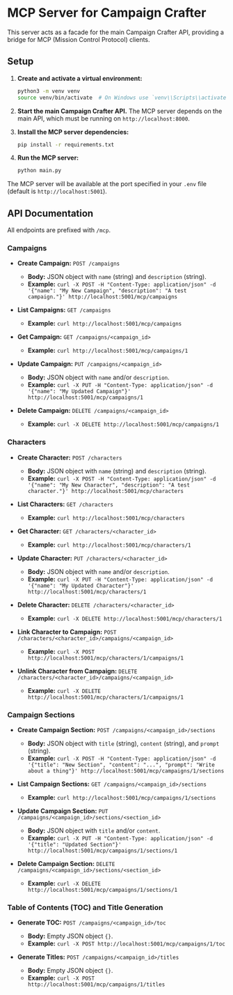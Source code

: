 # MCP Server for Campaign Crafter

This server acts as a facade for the main Campaign Crafter API, providing a bridge for MCP (Mission Control Protocol) clients.

## Setup

1.  **Create and activate a virtual environment:**
    ```bash
    python3 -m venv venv
    source venv/bin/activate  # On Windows use `venv\\Scripts\\activate`
    ```

2.  **Start the main Campaign Crafter API.** The MCP server depends on the main API, which must be running on `http://localhost:8000`.

3.  **Install the MCP server dependencies:**
    ```bash
    pip install -r requirements.txt
    ```

4.  **Run the MCP server:**
    ```bash
    python main.py
    ```

The MCP server will be available at the port specified in your `.env` file (default is `http://localhost:5001`).

## API Documentation

All endpoints are prefixed with `/mcp`.

### Campaigns

*   **Create Campaign:** `POST /campaigns`
    *   **Body:** JSON object with `name` (string) and `description` (string).
    *   **Example:** `curl -X POST -H "Content-Type: application/json" -d '{"name": "My New Campaign", "description": "A test campaign."}' http://localhost:5001/mcp/campaigns`

*   **List Campaigns:** `GET /campaigns`
    *   **Example:** `curl http://localhost:5001/mcp/campaigns`

*   **Get Campaign:** `GET /campaigns/<campaign_id>`
    *   **Example:** `curl http://localhost:5001/mcp/campaigns/1`

*   **Update Campaign:** `PUT /campaigns/<campaign_id>`
    *   **Body:** JSON object with `name` and/or `description`.
    *   **Example:** `curl -X PUT -H "Content-Type: application/json" -d '{"name": "My Updated Campaign"}' http://localhost:5001/mcp/campaigns/1`

*   **Delete Campaign:** `DELETE /campaigns/<campaign_id>`
    *   **Example:** `curl -X DELETE http://localhost:5001/mcp/campaigns/1`

### Characters

*   **Create Character:** `POST /characters`
    *   **Body:** JSON object with `name` (string) and `description` (string).
    *   **Example:** `curl -X POST -H "Content-Type: application/json" -d '{"name": "My New Character", "description": "A test character."}' http://localhost:5001/mcp/characters`

*   **List Characters:** `GET /characters`
    *   **Example:** `curl http://localhost:5001/mcp/characters`

*   **Get Character:** `GET /characters/<character_id>`
    *   **Example:** `curl http://localhost:5001/mcp/characters/1`

*   **Update Character:** `PUT /characters/<character_id>`
    *   **Body:** JSON object with `name` and/or `description`.
    *   **Example:** `curl -X PUT -H "Content-Type: application/json" -d '{"name": "My Updated Character"}' http://localhost:5001/mcp/characters/1`

*   **Delete Character:** `DELETE /characters/<character_id>`
    *   **Example:** `curl -X DELETE http://localhost:5001/mcp/characters/1`

*   **Link Character to Campaign:** `POST /characters/<character_id>/campaigns/<campaign_id>`
    *   **Example:** `curl -X POST http://localhost:5001/mcp/characters/1/campaigns/1`

*   **Unlink Character from Campaign:** `DELETE /characters/<character_id>/campaigns/<campaign_id>`
    *   **Example:** `curl -X DELETE http://localhost:5001/mcp/characters/1/campaigns/1`

### Campaign Sections

*   **Create Campaign Section:** `POST /campaigns/<campaign_id>/sections`
    *   **Body:** JSON object with `title` (string), `content` (string), and `prompt` (string).
    *   **Example:** `curl -X POST -H "Content-Type: application/json" -d '{"title": "New Section", "content": "...", "prompt": "Write about a thing"}' http://localhost:5001/mcp/campaigns/1/sections`

*   **List Campaign Sections:** `GET /campaigns/<campaign_id>/sections`
    *   **Example:** `curl http://localhost:5001/mcp/campaigns/1/sections`

*   **Update Campaign Section:** `PUT /campaigns/<campaign_id>/sections/<section_id>`
    *   **Body:** JSON object with `title` and/or `content`.
    *   **Example:** `curl -X PUT -H "Content-Type: application/json" -d '{"title": "Updated Section"}' http://localhost:5001/mcp/campaigns/1/sections/1`

*   **Delete Campaign Section:** `DELETE /campaigns/<campaign_id>/sections/<section_id>`
    *   **Example:** `curl -X DELETE http://localhost:5001/mcp/campaigns/1/sections/1`

### Table of Contents (TOC) and Title Generation

*   **Generate TOC:** `POST /campaigns/<campaign_id>/toc`
    *   **Body:** Empty JSON object `{}`.
    *   **Example:** `curl -X POST http://localhost:5001/mcp/campaigns/1/toc`

*   **Generate Titles:** `POST /campaigns/<campaign_id>/titles`
    *   **Body:** Empty JSON object `{}`.
    *   **Example:** `curl -X POST http://localhost:5001/mcp/campaigns/1/titles`
